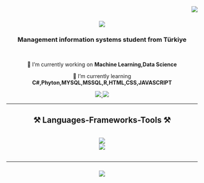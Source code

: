 <img align="right" src="https://visitor-badge.laobi.icu/badge?page_id=zehraubay.zehraubay" />

<h1 align="center">
    <img src="https://readme-typing-svg.herokuapp.com/?font=Righteous&size=35&center=true&vCenter=true&width=500&height=70&duration=4000&lines=Hi+There!+👋;+I'm+Zehra+Ubay!;" />
</h1>

<h3 align="center">Management information systems student from Türkiye</h3>

<br/>

<div align="center">
 
 🔭 I’m currently working on **Machine Learning,Data Science**
 
 🌱 I’m currently learning **C#,Phyton,MYSQL,MSSQL,R,HTML,CSS,JAVASCRIPT**
 
 </div>
 
<div align="center"> 
  <a href="mailto:zehraubay276@gmail.com">
    <img src="https://img.shields.io/badge/Gmail-333333?style=for-the-badge&logo=gmail&logoColor=red" />
  </a>
  <a href="https://www.linkedin.com/in/zehraubay" target="_blank">
    <img src="https://img.shields.io/badge/LinkedIn-0077B5?style=for-the-badge&logo=linkedin&logoColor=white" target="_blank" />
  </a>
</div>

 <hr/>
 
<h2 align="center">⚒️ Languages-Frameworks-Tools ⚒️</h2>
<br/>
<div align="center">
    <img src="https://skillicons.dev/icons?i=github,python" /><br>
    <img src="https://skillicons.dev/icons?i=mysql,html,vscode,figma,git" />
</div>

<br/>
<hr/>

<h3 align="center">
    <img src="https://readme-typing-svg.herokuapp.com/?font=Righteous&size=25&center=true&vCenter=true&width=500&height=70&duration=4000&lines=Thanks+for+visiting!+✌️;Help+me+to+learn+🙌">
</h3>
<br/>
